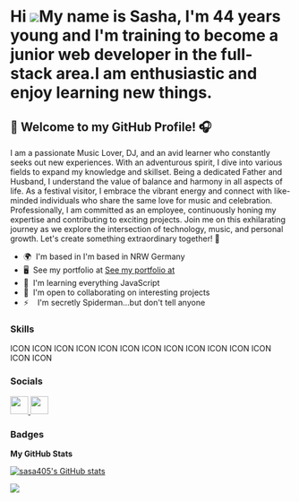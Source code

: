 Hi ![](https://user-images.githubusercontent.com/18350557/176309783-0785949b-9127-417c-8b55-ab5a4333674e.gif)My name is Sasha, I'm 44 years young and I'm training to become a junior web developer in the full-stack area.I am enthusiastic and enjoy learning new things.
===========================================================================================================================================================================================================================================================================

🎵 Welcome to my GitHub Profile! 🎧
-----------------------------------

I am a passionate Music Lover, DJ, and an avid learner who constantly seeks out new experiences. With an adventurous spirit, I dive into various fields to expand my knowledge and skillset. Being a dedicated Father and Husband, I understand the value of balance and harmony in all aspects of life. As a festival visitor, I embrace the vibrant energy and connect with like-minded individuals who share the same love for music and celebration. Professionally, I am committed as an employee, continuously honing my expertise and contributing to exciting projects. Join me on this exhilarating journey as we explore the intersection of technology, music, and personal growth. Let's create something extraordinary together! 🌟

* 🌍  I'm based in I'm based in NRW Germany
* 🖥️  See my portfolio at [See my portfolio at](http://sasa405.github.io/Portfolio1)
* 🧠  I'm learning everything JavaScript
* 🤝  I'm open to collaborating on interesting projects
* ⚡    I'm secretly Spiderman...but don't tell anyone

### Skills


<p align="left">
ICON ICON ICON ICON ICON ICON ICON ICON ICON ICON ICON ICON ICON ICON
</p>


### Socials

<p align="left"> <a href="https://www.github.com/sasa405" target="_blank" rel="noreferrer"> <picture> <source media="(prefers-color-scheme: dark)" srcset="https://raw.githubusercontent.com/danielcranney/readme-generator/main/public/icons/socials/github-dark.svg" /> <source media="(prefers-color-scheme: light)" srcset="https://raw.githubusercontent.com/danielcranney/readme-generator/main/public/icons/socials/github.svg" /> <img src="https://raw.githubusercontent.com/danielcranney/readme-generator/main/public/icons/socials/github.svg" width="32" height="32" /> </picture> </a> <a href="https://www.linkedin.com/in/sasha-misic-889115270" target="_blank" rel="noreferrer"> <picture> <source media="(prefers-color-scheme: dark)" srcset="undefined" /> <source media="(prefers-color-scheme: light)" srcset="https://raw.githubusercontent.com/danielcranney/readme-generator/main/public/icons/socials/linkedin.svg" /> <img src="https://raw.githubusercontent.com/danielcranney/readme-generator/main/public/icons/socials/linkedin.svg" width="32" height="32" /> </picture> </a></p>

### Badges

<b>My GitHub Stats</b>

<a href="http://www.github.com/sasa405"><img src="https://github-readme-stats.vercel.app/api?username=sasa405&show_icons=true&hide=&count_private=true&title_color=22c55e&text_color=facc15&icon_color=ef4444&bg_color=1c1917&hide_border=true&show_icons=true" alt="sasa405's GitHub stats" /></a>

<a href="http://www.github.com/sasa405"><img src="https://github-readme-streak-stats.herokuapp.com/?user=sasa405&stroke=facc15&background=1c1917&ring=22c55e&fire=22c55e&currStreakNum=facc15&currStreakLabel=22c55e&sideNums=facc15&sideLabels=facc15&dates=facc15&hide_border=true" /></a>
